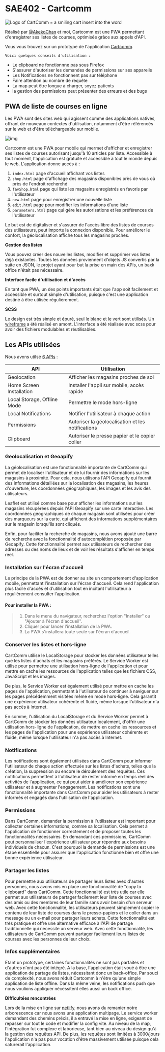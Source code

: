 # SAE402 - Cartcomm
<picture>
  <source srcset="https://github.com/s00fy/SAE402/blob/dev/public/logo-white-pwa.svg">
  <img alt="Logo of CartComm = a smiling cart insert into the word "cartcomm"." src="https://github.com/s00fy/SAE402/blob/dev/public/logo-white-pwa.svg">
</picture>

Réalisé par [@AkekoChan](https://github.com/AkekoChan) et moi, Cartcomm est une PWA permettant d'enregistrer ses listes de courses, optimisée grâce aux appels d'API.

Vous vous trouvez sur un prototype de l'application [Cartcomm](https://cartcomm.netlify.app).

`Voici quelques conseils d'utilisation :`

- Le clipboard ne fonctionnne pas sous Firefox
- S'assurer d'autoriser les demandes de permissions sur ses appareils
- Les Notifications ne fonctionnent pas sur téléphone
- Faire attention au nombre de requête 
- La map peut être longue à charger, soyez patients
- la gestion des permissions peut présenter des erreurs et des bugs

## PWA de liste de courses en ligne

Les PWA sont des sites web qui agissent comme des applications natives, offrant de nouveaux contextes d'utilisation, notamment d'être référencés sur le web et d'être téléchargeable sur mobile.

![img](https://github.com/s00fy/SAE402/blob/main/src/img/CARTCOMM.jpg)

Cartcomm est une PWA pour mobile qui mermet d'afficher et enregistrer ses listes de courses autorisant jusqu'à 10 articles par liste. Accessible à tout moment, l'application est gratuite et accessible à tout le monde depuis le web. L'application donne accès à :
1. `index.html` page d'accueil affichant vos listes
2. `shop.html` page d'affichage des magasins disponibles près de vous où près de l'endroit recherché
3. `favShop.html` page qui liste les magasins enregistrés en favoris par l'utilisateur
4. `new.html` page pour enregistrer une nouvelle liste
5. `edit.html` page pour modifier les informations d'une liste
6. `parameters.html` page qui gère les autorisations et les préférences de l'utilisateur

Le but est de digitaliser et s'assurer de l'accès libre des listes de courses des utilisateurs, peut importe la connexion disponible. Pour améliorer le confort, la géolocalisation affiche tous les magasins proches.

**Gestion des listes**

Vous pouvez créer des nouvelles listes, modifier et supprimer vos listes déjà existantes. Toutes les données proviennent d'objets JS convertis par la suite en JSON, le projet ayant pour but la prise en main des APIs, un baxk office n'était pas nécessaire.

**Interface facile d'utilisation et d'accès**

En tant que PWA, un des points importants était que l'app soit facilement et accessible et surtout simple d'utilisation, puisque c'est une application destiné à être utilisée régulièrement.

**SCSS**

Le design est très simple et épuré, seul le blanc et le vert sont utilisés. Un [wireframe](https://www.figma.com/file/bK3xDBTziUnyKMyrDUFd5N/CartComm?t=vogCAQ0SBwdCMlzM-1) a été réalisé en amont. L'interface a été réalisée avec scss pour avoir des fichiers modulables et réutilisables.


## Les APIs utilisées

Nous avons utilsé [6 APIs](https://whatwebcando.today) : 

| API           | Utilisation |
| ------------- | ------------- |
| Geolocation  | Afficher les magasins proches de soi |
| Home Screen Installation  | Installer l'appli sur mobile, accès rapide |
| Local Storage, Offline Mode | Permettre le mode hors-ligne |
| Local Notifications | Notifier l'utilisateur à chaque action |
| Permissions | Autoriser la géolocalisation et les notifications |
| Clipboard | Autoriser le presse papier et le copier coller |

### Geolocalisation et Geoapify

La géolocalisation est une fonctionnalité importante de CartComm qui permet de localiser l'utilisateur et de lui fournir des informations sur les magasins à proximité. Pour cela, nous utilisons l'API Geoapify qui fournit des informations détaillées sur la localisation des magasins, les heures d'ouverture, les coordonnées géographiques, les images et les avis des utilisateurs.

Leaflet est utilisé comme base pour afficher les informations sur les magasins récupérées depuis l'API Geoapify sur une carte interactive. Les coordonnées géographiques de chaque magasin sont utilisées pour créer des marqueurs sur la carte, qui affichent des informations supplémentaires sur le magasin lorsqu'ils sont cliqués.

Enfin, pour faciliter la recherche de magasins, nous avons ajouté une barre de recherche avec la fonctionnalité d'autocomplétion proposée par Geoapify. Cette fonctionnalité permet aux utilisateurs de rechercher des adresses ou des noms de lieux et de voir les résultats s'afficher en temps réel.

### Installation sur l'écran d'accueil

Le principe de la PWA est de donner au site un comportement d'application mobile, permettant l'installation sur l'écran d'accueil. Cela rend l'application plus facile d'accès et d'utilisation tout en incitant l'utilisateur a régulièrement consulter l'application.

#### Pour installer la PWA :
> 1. Dans le menu du navigateur, recherchez l'option "Installer" ou "Ajouter à l'écran d'accueil".
> 2. Cliquer pour lancer l'installation de la PWA.
> 3. La PWA s'installera toute seule sur l'écran d'accueil.

### Conserver les listes et hors-ligne

CartComm utilise le LocalStorage pour stocker les données utilisateur telles que les listes d'achats et les magasins préférés. Le Service Worker est utilisé pour permettre une utilisation hors-ligne de l'application et pour mettre en cache les ressources de l'application telles que les fichiers CSS, JavaScript et les images.

De plus, le Service Worker est également utilisé pour mettre en cache les pages de l'application, permettant à l'utilisateur de continuer à naviguer sur les pages précédemment visitées même en mode hors-ligne. Cela garantit une expérience utilisateur cohérente et fluide, même lorsque l'utilisateur n'a pas accès à Internet.

En somme, l'utilisation du LocalStorage et du Service Worker permet à CartComm de stocker les données utilisateur localement, d'offrir une utilisation hors-ligne de l'application, de mettre en cache les ressources et les pages de l'application pour une expérience utilisateur cohérente et fluide, même lorsque l'utilisateur n'a pas accès à Internet.

### Notifications
  
Les notifications sont également utilisées dans CartComm pour informer l'utilisateur de chaque action effectuée sur les listes d'achats, telles que la création, la suppression ou encore le déroulement des requêtes. Ces notifications permettent à l'utilisateur de rester informé en temps réel des activités de l'application, ce qui peut aider à améliorer son expérience utilisateur et à augmenter l'engagement. Les notifications sont une fonctionnalité importante dans CartComm pour aider les utilisateurs à rester informés et engagés dans l'utilisation de l'application.

### Permissions

Dans CartComm, demander la permission à l'utilisateur est important pour collecter certaines informations, comme sa localisation. Cela permet à l'application de fonctionner correctement et de proposer toutes les fonctionnalités nécessaires. En demandant ces permissions, CartComm peut personnaliser l'expérience utilisateur pour répondre aux besoins individuels de chacun. C'est pourquoi la demande de permissions est une étape essentielle pour assurer que l'application fonctionne bien et offre une bonne expérience utilisateur.

### Partager les listes

Pour permettre aux utilisateurs de partager leurs listes avec d'autres personnes, nous avons mis en place une fonctionnalité de "copy to clipboard" dans CartComm. Cette fonctionnalité est très utile car elle permet aux utilisateurs de partager facilement leur liste de courses avec des amis ou des membres de leur famille sans avoir besoin d'un serveur web. Avec cette fonctionnalité, les utilisateurs peuvent simplement copier le contenu de leur liste de courses dans le presse-papiers et le coller dans un message ou un e-mail pour partager leurs achats. Cette fonctionnalité est très pratique et offre une alternative efficace à l'API de partage traditionnelle qui nécessite un serveur web. Avec cette fonctionnalité, les utilisateurs de CartComm peuvent partager facilement leurs listes de courses avec les personnes de leur choix.

### Infos supplémentaires

Etant un prototype, certaines fonctionnalités ne sont pas parfaites et d'autres n'ont pas été intégré. A la base, l'application était voué à être une application de partage de listes, nécessitant donc un back-office. Par souci de complexité, nous avons réduit Cartcomm à n'être qu'une simple application de liste offline. Dans la même veine, les notifications push que nous voulions appliquer nécessitent elles aussi un back office.

**Difficultées rencontrées**

Lors de la mise en ligne sur [netlify](https://netlify.com), nous avons du remanier notre arborescence car nous avons une application multipage. Le service worker demandant des chemins précis, il a entravé la mise en ligne, exigeant de repasser sur tout le code et modifier la config vite. Au niveau de la map, l'intégration fut complexe et laborieuse, tant bien au niveau du design qu'à la gestion des requêtes API. De plus, les requêtes sont limitées à 3000/jours l'application n'a pas pour vocation d'être massivement utilisée puisque cela saturerait l'application.
